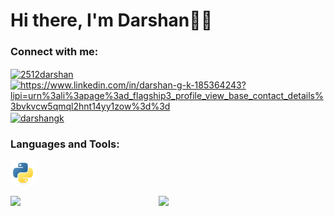# Hi there, I'm Darshan👋🏻


<h3 align="left">Connect with me:</h3>
<p align="left">
<a href="https://twitter.com/2512darshan" target="blank"><img align="center" src="https://raw.githubusercontent.com/rahuldkjain/github-profile-readme-generator/master/src/images/icons/Social/twitter.svg" alt="2512darshan" height="30" width="40" /></a>
<a href="https://linkedin.com/in/https://www.linkedin.com/in/darshan-g-k-185364243?lipi=urn%3ali%3apage%3ad_flagship3_profile_view_base_contact_details%3bvkvcw5qmql2hnt14yy1zow%3d%3d" target="blank"><img align="center" src="https://raw.githubusercontent.com/rahuldkjain/github-profile-readme-generator/master/src/images/icons/Social/linked-in-alt.svg" alt="https://www.linkedin.com/in/darshan-g-k-185364243?lipi=urn%3ali%3apage%3ad_flagship3_profile_view_base_contact_details%3bvkvcw5qmql2hnt14yy1zow%3d%3d" height="30" width="40" /></a>
<a href="https://www.hackerrank.com/darshangk" target="blank"><img align="center" src="https://raw.githubusercontent.com/rahuldkjain/github-profile-readme-generator/master/src/images/icons/Social/hackerrank.svg" alt="darshangk" height="30" width="40" /></a>
</p>

<h3 align="left">Languages and Tools:</h3>
<p align="left"> <a href="https://www.python.org" target="_blank" rel="noreferrer"> <img src="https://raw.githubusercontent.com/devicons/devicon/master/icons/python/python-original.svg" alt="python" width="40" height="40"/> </a> </p>

<img align="left" width="47%" src="https://github-readme-stats.vercel.app/api?username=imDarshanGK&show_icons=true&theme=radical" />
<img align="left" width="47%" src="https://github-readme-stats.vercel.app/api/top-langs/?username=imDarshanGK&layout=compact" />
